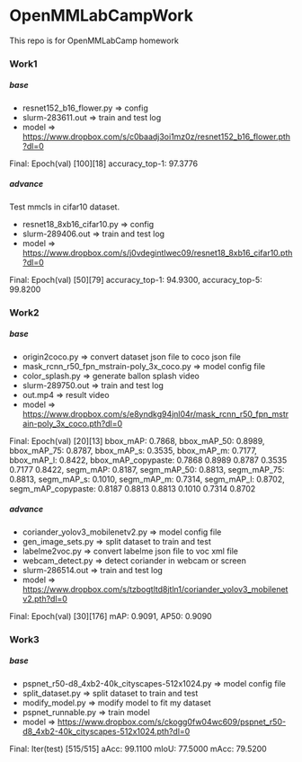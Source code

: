 # OpenMMLabCampWork
This repo is for OpenMMLabCamp homework

### Work1

##### base
- resnet152_b16_flower.py => config
- slurm-283611.out => train and test log
- model => https://www.dropbox.com/s/c0baadj3oi1mz0z/resnet152_b16_flower.pth?dl=0

Final: Epoch(val) [100][18]	accuracy_top-1: 97.3776

##### advance

Test mmcls in cifar10 dataset.

- resnet18_8xb16_cifar10.py => config
- slurm-289406.out => train and test log
- model => https://www.dropbox.com/s/j0vdegintlwec09/resnet18_8xb16_cifar10.pth?dl=0

Final: Epoch(val) [50][79]	accuracy_top-1: 94.9300, accuracy_top-5: 99.8200


### Work2

##### base

- origin2coco.py => convert dataset json file to coco json file
- mask_rcnn_r50_fpn_mstrain-poly_3x_coco.py => model config file
- color_splash.py => generate ballon splash video
- slurm-289750.out => train and test log
- out.mp4 => result video
- model => https://www.dropbox.com/s/e8yndkg94jnl04r/mask_rcnn_r50_fpn_mstrain-poly_3x_coco.pth?dl=0

Final: Epoch(val) [20][13]	bbox_mAP: 0.7868, bbox_mAP_50: 0.8989, bbox_mAP_75: 0.8787, bbox_mAP_s: 0.3535, bbox_mAP_m: 0.7177, bbox_mAP_l: 0.8422, bbox_mAP_copypaste: 0.7868 0.8989 0.8787 0.3535 0.7177 0.8422, segm_mAP: 0.8187, segm_mAP_50: 0.8813, segm_mAP_75: 0.8813, segm_mAP_s: 0.1010, segm_mAP_m: 0.7314, segm_mAP_l: 0.8702, segm_mAP_copypaste: 0.8187 0.8813 0.8813 0.1010 0.7314 0.8702

##### advance

- coriander_yolov3_mobilenetv2.py => model config file
- gen_image_sets.py => split dataset to train and test
- labelme2voc.py => convert labelme json file to voc xml file
- webcam_detect.py => detect coriander in webcam or screen
- slurm-286514.out => train and test log
- model => https://www.dropbox.com/s/tzbogtltd8jtln1/coriander_yolov3_mobilenetv2.pth?dl=0

Final: Epoch(val) [30][176]	mAP: 0.9091, AP50: 0.9090

### Work3

##### base

- pspnet_r50-d8_4xb2-40k_cityscapes-512x1024.py => model config file
- split_dataset.py => split dataset to train and test
- modify_model.py => modify model to fit my dataset
- pspnet_runnable.py => train model
- model => https://www.dropbox.com/s/ckogg0fw04wc609/pspnet_r50-d8_4xb2-40k_cityscapes-512x1024.pth?dl=0

Final: Iter(test) [515/515]  aAcc: 99.1100  mIoU: 77.5000  mAcc: 79.5200